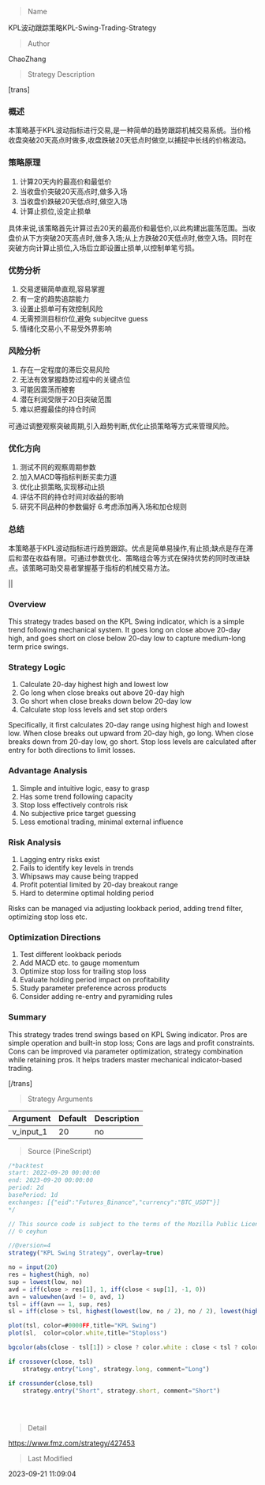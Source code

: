 
> Name

KPL波动跟踪策略KPL-Swing-Trading-Strategy

> Author

ChaoZhang

> Strategy Description

[trans]

### 概述

本策略基于KPL波动指标进行交易,是一种简单的趋势跟踪机械交易系统。当价格收盘突破20天高点时做多,收盘跌破20天低点时做空,以捕捉中长线的价格波动。

### 策略原理

1. 计算20天内的最高价和最低价
2. 当收盘价突破20天高点时,做多入场
3. 当收盘价跌破20天低点时,做空入场
4. 计算止损位,设定止损单

具体来说,该策略首先计算过去20天的最高价和最低价,以此构建出震荡范围。当收盘价从下方突破20天高点时,做多入场;从上方跌破20天低点时,做空入场。同时在突破方向计算止损位,入场后立即设置止损单,以控制单笔亏损。

### 优势分析

1. 交易逻辑简单直观,容易掌握
2. 有一定的趋势追踪能力
3. 设置止损单可有效控制风险
4. 无需预测目标价位,避免 subjecitve guess
5. 情绪化交易小,不易受外界影响

### 风险分析

1. 存在一定程度的滞后交易风险
2. 无法有效掌握趋势过程中的关键点位
3. 可能因震荡而被套
4. 潜在利润受限于20日突破范围
5. 难以把握最佳的持仓时间

可通过调整观察突破周期,引入趋势判断,优化止损策略等方式来管理风险。

### 优化方向

1. 测试不同的观察周期参数
2. 加入MACD等指标判断买卖力道
3. 优化止损策略,实现移动止损
4. 评估不同的持仓时间对收益的影响
5. 研究不同品种的参数偏好
6.考虑添加再入场和加仓规则

### 总结 

本策略基于KPL波动指标进行趋势跟踪。优点是简单易操作,有止损;缺点是存在滞后和潜在收益有限。可通过参数优化、策略组合等方式在保持优势的同时改进缺点。该策略可助交易者掌握基于指标的机械交易方法。

|| 

### Overview

This strategy trades based on the KPL Swing indicator, which is a simple trend following mechanical system. It goes long on close above 20-day high, and goes short on close below 20-day low to capture medium-long term price swings.

### Strategy Logic

1. Calculate 20-day highest high and lowest low
2. Go long when close breaks out above 20-day high 
3. Go short when close breaks down below 20-day low
4. Calculate stop loss levels and set stop orders

Specifically, it first calculates 20-day range using highest high and lowest low. When close breaks out upward from 20-day high, go long. When close breaks down from 20-day low, go short. Stop loss levels are calculated after entry for both directions to limit losses.

### Advantage Analysis

1. Simple and intuitive logic, easy to grasp
2. Has some trend following capacity 
3. Stop loss effectively controls risk
4. No subjective price target guessing
5. Less emotional trading, minimal external influence

### Risk Analysis

1. Lagging entry risks exist
2. Fails to identify key levels in trends
3. Whipsaws may cause being trapped
4. Profit potential limited by 20-day breakout range
5. Hard to determine optimal holding period

Risks can be managed via adjusting lookback period, adding trend filter, optimizing stop loss etc.

### Optimization Directions

1. Test different lookback periods
2. Add MACD etc. to gauge momentum  
3. Optimize stop loss for trailing stop loss
4. Evaluate holding period impact on profitability
5. Study parameter preference across products
6. Consider adding re-entry and pyramiding rules

### Summary

This strategy trades trend swings based on KPL Swing indicator. Pros are simple operation and built-in stop loss; Cons are lags and profit constraints. Cons can be improved via parameter optimization, strategy combination while retaining pros. It helps traders master mechanical indicator-based trading.

[/trans]

> Strategy Arguments



|Argument|Default|Description|
|----|----|----|
|v_input_1|20|no|


> Source (PineScript)

``` javascript
/*backtest
start: 2022-09-20 00:00:00
end: 2023-09-20 00:00:00
period: 2d
basePeriod: 1d
exchanges: [{"eid":"Futures_Binance","currency":"BTC_USDT"}]
*/

// This source code is subject to the terms of the Mozilla Public License 2.0 at https://mozilla.org/MPL/2.0/
// © ceyhun

//@version=4
strategy("KPL Swing Strategy", overlay=true)

no = input(20)
res = highest(high, no)
sup = lowest(low, no)
avd = iff(close > res[1], 1, iff(close < sup[1], -1, 0))
avn = valuewhen(avd != 0, avd, 1)
tsl = iff(avn == 1, sup, res)
sl = iff(close > tsl, highest(lowest(low, no / 2), no / 2), lowest(highest(high, no / 2), no / 2))

plot(tsl, color=#0000FF,title="KPL Swing")
plot(sl,  color=color.white,title="Stoploss")

bgcolor(abs(close - tsl[1]) > close ? color.white : close < tsl ? color.red : color.green, 90, offset=0)

if crossover(close, tsl)
    strategy.entry("Long", strategy.long, comment="Long")

if crossunder(close,tsl)
    strategy.entry("Short", strategy.short, comment="Short")
    
    
    

```

> Detail

https://www.fmz.com/strategy/427453

> Last Modified

2023-09-21 11:09:04
